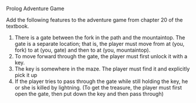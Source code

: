 Prolog Adventure Game

Add the following features to the adventure game from chapter 20 of the textbook.
1. There is a gate between the fork in the path and the mountaintop. The gate is a
separate location; that is, the player must move from at (you, fork) to at (you, gate) and
then to at (you, mountaintop).
2. To move forward through the gate, the player must first unlock it with a key.
3. The key is somewhere in the maze. The player must find it and explicitly pick it up
4. If the player tries to pass through the gate while still holding the key, he or she is killed
by lightning. (To get the treasure, the player must first open the gate, then put down the key and then pass through)
